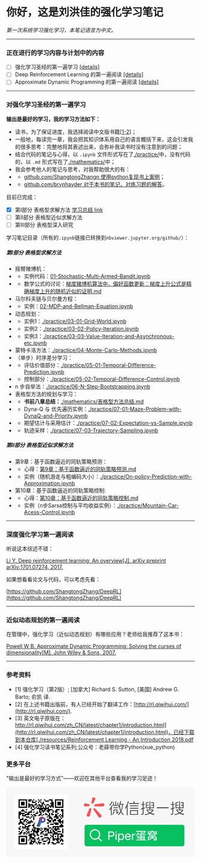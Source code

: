 # 你好，这是刘洪佳的强化学习笔记

*第一次系统学习强化学习，本笔记语言为中文。*

****

### 正在进行的学习内容与计划中的内容

- [ ] 强化学习圣经的第一遍学习 [[details]](#对强化学习圣经的第一遍学习)
- [ ] Deep Reinforcement Learning 的第一遍阅读 [[details]](#深度强化学习第一遍阅读)
- [ ] Approximate Dynamic Programming 的第一遍阅读 [[details]](#近似动态规划的第一遍阅读)

****

### 对强化学习圣经的第一遍学习

**输出是最好的学习，我的学习方法如下：**
- 读书，为了保证进度，我选择阅读中文版书籍[[1-2]](#参考资料)；
- 一般地，每读完一章，我会把其知识体系用自己的语言概括下来，这会引发我的很多思考：完整地将其表述出来，会弥补我读书时没有注意到的问题；
- 结合代码的笔记与心得，以 `.ipynb` 文件形式写在了[./practice/](./practice/)中，没有代码的，以 `.md` 形式写在了[./mathematics/](./mathematics/)中；
- 我会参考他人的笔记与思考，对我帮助很大的有：
- - [github.com/ShangtongZhangn 使用python复现书上案例](https://github.com/ShangtongZhang/reinforcement-learning-an-introduction)；
- - [github.com/brynhayder 对于本书的笔记，对练习题的解答](https://github.com/brynhayder/reinforcement_learning_an_introduction)。

目前已完成：

- [x] 第I部分 表格型求解方法 [学习总结 link](./mathematics/表格型方法总结.md)
- [ ] 第II部分 表格型近似求解方法
- [ ] 第III部分 表格型深入研究

学习笔记目录（所有的`.ipynb`链接已转换到`nbviewer.jupyter.org/github/`）：

##### 第I部分 表格型求解方法

- 摇臂赌博机：
- - 实例代码：[01-Stochastic-Multi-Armed-Bandit.ipynb](https://nbviewer.jupyter.org/github/PiperLiu/Reinforcement-Learning-practice-zh/blob/master/practice/01-Stochastic-Multi-Armed-Bandit.ipynb)
- - 数学公式的讨论：[梯度赌博机算法中，偏好函数更新：梯度上升公式是精确梯度上升的随机近似的证明.md](./mathematics/梯度赌博机算法中，偏好函数更新：梯度上升公式是精确梯度上升的随机近似的证明.md)
- 马尔科夫链与贝尔曼方程：
- - 实例：[02-MDP-and-Bellman-Equation.ipynb](https://nbviewer.jupyter.org/github/PiperLiu/Reinforcement-Learning-practice-zh/blob/master/practice/02-MDP-and-Bellman-Equation.ipynb)
- 动态规划：
- - 实例1：[./practice/03-01-Grid-World.ipynb](https://nbviewer.jupyter.org/github/PiperLiu/Reinforcement-Learning-practice-zh/blob/master/practice/03-01-Grid-World.ipynb)
- - 实例2：[./practice/03-02-Policy-Iteration.ipynb](https://nbviewer.jupyter.org/github/PiperLiu/Reinforcement-Learning-practice-zh/blob/master/practice/03-02-Policy-Iteration.ipynb)
- - 实例3：[./practice/03-03-Value-Iteration-and-Asynchronous-etc.ipynb](https://nbviewer.jupyter.org/github/PiperLiu/Reinforcement-Learning-practice-zh/blob/master/practice/03-03-Value-Iteration-and-Asynchronous-etc.ipynb)
- 蒙特卡洛方法：[./practice/04-Monte-Carlo-Methods.ipynb](https://nbviewer.jupyter.org/github/PiperLiu/Reinforcement-Learning-practice-zh/blob/master/practice/04-Monte-Carlo-Methods.ipynb)
- （单步）时序差分学习：
- - 评估价值部分：[./practice/05-01-Temporal-Difference-Prediction.ipynb](https://nbviewer.jupyter.org/github/PiperLiu/Reinforcement-Learning-practice-zh/blob/master/practice/05-01-Temporal-Difference-Prediction.ipynb)
- - 控制部分：[./practice/05-02-Temporal-Difference-Control.ipynb](https://nbviewer.jupyter.org/github/PiperLiu/Reinforcement-Learning-practice-zh/blob/master/practice/05-02-Temporal-Difference-Control.ipynb)
- n 步自举法：[./practice/06-N-Step-Bootstrapping.ipynb](https://nbviewer.jupyter.org/github/PiperLiu/Reinforcement-Learning-practice-zh/blob/master/practice/06-N-Step-Bootstrapping.ipynb)
- 表格型方法的规划与学习：
- - **书前八章总结：**[./mathematics/表格型方法总结.md](https://nbviewer.jupyter.org/github/PiperLiu/Reinforcement-Learning-practice-zh/blob/master/mathematics/表格型方法总结.md)
- - Dyna-Q 与 优先遍历实例：[./practice/07-01-Maze-Problem-with-DynaQ-and-Priority.ipynb](https://nbviewer.jupyter.org/github/PiperLiu/Reinforcement-Learning-practice-zh/blob/master/practice/07-01-Maze-Problem-with-DynaQ-and-Priority.ipynb)
- - 期望估计与采用估计：[./practice/07-02-Expectation-vs-Sample.ipynb](https://nbviewer.jupyter.org/github/PiperLiu/Reinforcement-Learning-practice-zh/blob/master/practice/07-02-Expectation-vs-Sample.ipynb)
- - 轨迹采样：[./practice/07-03-Trajectory-Sampling.ipynb](https://nbviewer.jupyter.org/github/PiperLiu/Reinforcement-Learning-practice-zh/blob/master/practice/07-03-Trajectory-Sampling.ipynb)

##### 第II部分 表格型近似求解方法

- 第9章：基于函数逼近的同轨策略预测：
- - 心得：[第9章：基于函数逼近的同轨策略预测.md](./mathematics/第9章：基于函数逼近的同轨策略预测.md)
- - 实例（随机游走与粗编码大小）：[./practice/On-policy-Prediction-with-Approximation.ipynb](https://nbviewer.jupyter.org/github/PiperLiu/Reinforcement-Learning-practice-zh/blob/master/practice/On-policy-Prediction-with-Approximation.ipynb)
- 第10章：基于函数逼近的同轨策略控制:
- - 心得：[第10章：基于函数逼近的同轨策略控制.md](./mathematics/第10章：基于函数逼近的同轨策略控制.md)
- - 实例（n步Sarsa控制与平均收益实例）：[./practice/Mountain-Car-Acess-Control.ipynb](https://nbviewer.jupyter.org/github/PiperLiu/Reinforcement-Learning-practice-zh/blob/master/practice/Mountain-Car-Acess-Control.ipynb)

**** 

### 深度强化学习第一遍阅读

听说这本综述不错：

[Li Y. Deep reinforcement learning: An overview[J]. arXiv preprint arXiv:1701.07274, 2017.](./resources/)

如果想看看论文与代码，可以考虑先看：

[https://github.com/ShangtongZhang/DeepRL](https://github.com/ShangtongZhang/DeepRL)

****

### 近似动态规划的第一遍阅读

在管理中，强化学习（近似动态规划）有哪些应用？老师给我推荐了这本书：

[Powell W B. Approximate Dynamic Programming: Solving the curses of dimensionality[M]. John Wiley & Sons, 2007.](./resources/)

****

### 参考资料

- [1] 强化学习（第2版）; [加拿大] Richard S. Sutton, [美国] Andrew G. Barto; 俞凯 译.
- [2] 在上述书籍出版前，有人已经开始了翻译工作：[http://rl.qiwihui.com/](http://rl.qiwihui.com/).
- [3] 英文电子原版在：[http://rl.qiwihui.com/zh_CN/latest/chapter1/introduction.html](http://rl.qiwihui.com/zh_CN/latest/chapter1/introduction.html)，已经下载到本仓库[./resources/Reinforcement Learning - An Introduction 2018.pdf](./resources/)
- [4] 强化学习读书笔记系列;公众号：老薛带你学Python(xue_python)

### 更多平台

"输出是最好的学习方式"——欢迎在其他平台查看我的学习足迹！

<a id="WeiXin"></a>
![](./doc/image/扫码_搜索联合传播样式-微信标准绿版.png)

